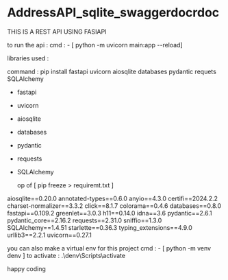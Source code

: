 # AddressAPI_sqlite_swaggerdocrdoc


THIS IS A REST API USING FASIAPI 


to run  the  api : 
cmd : - [  python -m uvicorn main:app --reload]

libraries used :

 command : pip install fastapi uvicorn aiosqlite databases pydantic requets SQLAlchemy
 
- fastapi
- uvicorn
- aiosqlite
- databases
- pydantic
- requests
- SQLAlchemy

  op of [ pip freeze > requiremt.txt ]

aiosqlite==0.20.0
annotated-types==0.6.0
anyio==4.3.0
certifi==2024.2.2
charset-normalizer==3.3.2
click==8.1.7
colorama==0.4.6
databases==0.8.0
fastapi==0.109.2
greenlet==3.0.3
h11==0.14.0
idna==3.6
pydantic==2.6.1
pydantic_core==2.16.2
requests==2.31.0
sniffio==1.3.0
SQLAlchemy==1.4.51
starlette==0.36.3
typing_extensions==4.9.0
urllib3==2.2.1
uvicorn==0.27.1


you can also make a virtual env for this project
cmd : - [ python -m venv denv  ] 
to activate : .\denv\Scripts\activate   



happy coding


   

  
